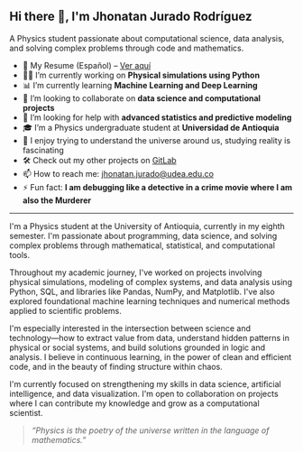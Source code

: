 ## Hi there 👋, I'm Jhonatan Jurado Rodríguez

A Physics student passionate about computational science, data analysis, and solving complex problems through code and mathematics.

- 📄 My Resume (Español) – [Ver aquí](https://drive.google.com/file/d/1MMfc_9uugz0FHm50Z1N-Wk68Qd3FMLNW/view?usp=sharing)
- 👨‍🔬 I’m currently working on **Physical simulations using Python**
- 📊 I’m currently learning **Machine Learning and Deep Learning**
- 👯 I’m looking to collaborate on **data science and computational projects**
- 🤔 I’m looking for help with **advanced statistics and predictive modeling**
- 🎓 I’m a Physics undergraduate student at **Universidad de Antioquia**
- 🧠 I enjoy trying to understand the universe around us, studying reality is fascinating
- 🛠 Check out my other projects on [GitLab](https://gitlab.com/users/JhonatanJ/projects)
- 📫 How to reach me: [jhonatan.jurado@udea.edu.co](mailto:jhonatan.jurado@udea.edu.co)
- ⚡ Fun fact:  **I am debugging like a detective in a crime movie where I am also the Murderer**

---

I'm a Physics student at the University of Antioquia, currently in my eighth semester. I'm passionate about programming, data science, and solving complex problems through mathematical, statistical, and computational tools.

Throughout my academic journey, I've worked on projects involving physical simulations, modeling of complex systems, and data analysis using Python, SQL, and libraries like Pandas, NumPy, and Matplotlib. I've also explored foundational machine learning techniques and numerical methods applied to scientific problems.

I'm especially interested in the intersection between science and technology—how to extract value from data, understand hidden patterns in physical or social systems, and build solutions grounded in logic and analysis. I believe in continuous learning, in the power of clean and efficient code, and in the beauty of finding structure within chaos.

I'm currently focused on strengthening my skills in data science, artificial intelligence, and data visualization. I'm open to collaboration on projects where I can contribute my knowledge and grow as a computational scientist.

> _“Physics is the poetry of the universe written in the language of mathematics.”_
